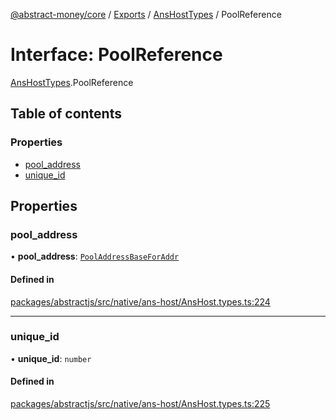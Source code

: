[@abstract-money/core](../README.md) / [Exports](../modules.md) / [AnsHostTypes](../modules/AnsHostTypes.md) / PoolReference

# Interface: PoolReference

[AnsHostTypes](../modules/AnsHostTypes.md).PoolReference

## Table of contents

### Properties

- [pool\_address](AnsHostTypes.PoolReference.md#pool_address)
- [unique\_id](AnsHostTypes.PoolReference.md#unique_id)

## Properties

### pool\_address

• **pool\_address**: [`PoolAddressBaseForAddr`](../modules/AnsHostTypes.md#pooladdressbaseforaddr)

#### Defined in

[packages/abstractjs/src/native/ans-host/AnsHost.types.ts:224](https://github.com/AbstractSDK/frontend/blob/07410073/packages/abstractjs/src/native/ans-host/AnsHost.types.ts#L224)

___

### unique\_id

• **unique\_id**: `number`

#### Defined in

[packages/abstractjs/src/native/ans-host/AnsHost.types.ts:225](https://github.com/AbstractSDK/frontend/blob/07410073/packages/abstractjs/src/native/ans-host/AnsHost.types.ts#L225)
